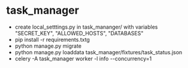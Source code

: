# task_manager

- create local_setttings.py in task_mananger/ with variables "SECRET_KEY", "ALLOWED_HOSTS", "DATABASES"
- pip install -r requirements.txtg
- python manage.py migrate
- python manage.py loaddata task_manager/fixtures/task_status.json
- celery -A task_manager worker -l info --concurrency=1
